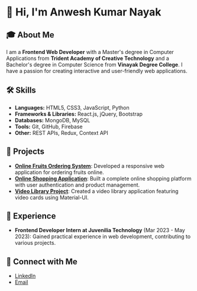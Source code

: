 # 👋 Hi, I'm Anwesh Kumar Nayak

## 🎓 About Me
I am a **Frontend Web Developer** with a Master's degree in Computer Applications from **Trident Academy of Creative Technology** and a Bachelor's degree in Computer Science from **Vinayak Degree College**. I have a passion for creating interactive and user-friendly web applications.

## 🛠️ Skills
- **Languages:** HTML5, CSS3, JavaScript, Python
- **Frameworks & Libraries:** React.js, jQuery, Bootstrap
- **Databases:** MongoDB, MySQL
- **Tools:** Git, GitHub, Firebase
- **Other:** REST APIs, Redux, Context API

## 🌟 Projects
- **[Online Fruits Ordering System](#)**: Developed a responsive web application for ordering fruits online.
- **[Online Shopping Application](#)**: Built a complete online shopping platform with user authentication and product management.
- **[Video Library Project](#)**: Created a video library application featuring video cards using Material-UI.

## 💼 Experience
- **Frontend Developer Intern at Juvenilia Technology** (Mar 2023 - May 2023): Gained practical experience in web development, contributing to various projects.


## 🔗 Connect with Me
- [LinkedIn](https://www.linkedin.com/in/anwesh-nayak)
- [Email](mailto:anweshnayak111@gmail.com)


